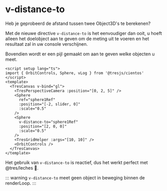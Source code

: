 # v-distance-to

Heb je geprobeerd de afstand tussen twee Object3D's te berekenen?

Met de nieuwe directive `v-distance-to` is het eenvoudiger dan ooit, u hoeft alleen het doelobject aan te geven om de meting uit te voeren en het resultaat zal in uw console verschijnen.

Bovendien wordt er een pijl gemaakt om aan te geven welke objecten u meet.

```vue{2,8,13}
<script setup lang="ts">
import { OrbitControls, Sphere, vLog } from '@tresjs/cientos'
</script>
<template>
  <TresCanvas v-bind="gl">
    <TresPerspectiveCamera :position="[0, 2, 5]" />
    <Sphere
      ref="sphere1Ref"
      :position="[-2, slider, 0]"
      :scale="0.5"
    />
    <Sphere
      v-distance-to="sphere1Ref"
      :position="[2, 0, 0]"
      :scale="0.5"
    />
    <TresGridHelper :args="[10, 10]" />
    <OrbitControls />
  </TresCanvas>
</template>
```

Het gebruik van `v-distance-to` is reactief, dus het werkt perfect met @tres/leches 🍰.

::: warning
`v-distance-to` meet geen object in beweging binnen de renderLoop.
:::
